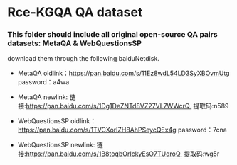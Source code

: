 # Rce-KGQA QA dataset
### This folder should include all original open-source QA pairs datasets: MetaQA & WebQuestionsSP
download them through the following baiduNetdisk.

- MetaQA oldlink：https://pan.baidu.com/s/11Ez8wdL54LD3SyXBOvmUtg  password：a4wa

+ MetaQA newlink: 链接:https://pan.baidu.com/s/1Dg1DeZNTd8VZ27VL7WWcrQ  提取码:n589

- WebQuestionsSP oldlink：https://pan.baidu.com/s/1TVCXorlZH8AhPSeycQEx4g  password：7cna

+ WebQuestionsSP newlink: 链接:https://pan.baidu.com/s/1B8toqbOrIckyEsO7TUqroQ  提取码:wg5r


